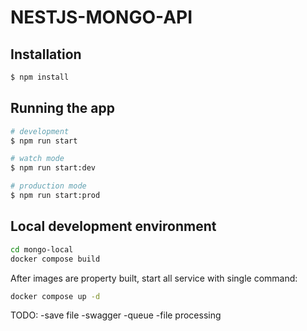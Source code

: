 # NESTJS-MONGO-API

## Installation

```bash
$ npm install
```

## Running the app

```bash
# development
$ npm run start

# watch mode
$ npm run start:dev

# production mode
$ npm run start:prod
```

## Local development environment

```bash
cd mongo-local
docker compose build
```

After images are property built, start all service with single command:

```bash
docker compose up -d
```

TODO:
-save file
-swagger
-queue
-file processing
